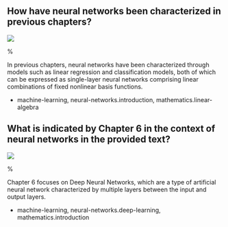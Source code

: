 ## How have neural networks been characterized in previous chapters?

![](https://cdn.mathpix.com/cropped/2024_05_26_313d01a874b4d704a5d6g-1.jpg?height=1250&width=1248&top_left_y=215&top_left_x=409)

%

In previous chapters, neural networks have been characterized through models such as linear regression and classification models, both of which can be expressed as single-layer neural networks comprising linear combinations of fixed nonlinear basis functions.

- machine-learning, neural-networks.introduction, mathematics.linear-algebra


## What is indicated by Chapter 6 in the context of neural networks in the provided text?

![](https://cdn.mathpix.com/cropped/2024_05_26_313d01a874b4d704a5d6g-1.jpg?height=1250&width=1248&top_left_y=215&top_left_x=409)

%

Chapter 6 focuses on Deep Neural Networks, which are a type of artificial neural network characterized by multiple layers between the input and output layers.

- machine-learning, neural-networks.deep-learning, mathematics.introduction